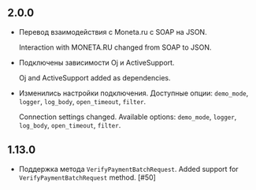 ## 2.0.0

- Перевод взаимодействия с Moneta.ru с SOAP на JSON.
  
  Interaction with MONETA.RU changed from SOAP to JSON.
  
- Подключены зависимости Oj и ActiveSupport.
  
  Oj and ActiveSupport added as dependencies.
  
- Изменились настройки подключения. Доступные опции: `demo_mode`, `logger`, `log_body`, `open_timeout`, `filter`.
  
  Connection settings changed. Available options: `demo_mode`, `logger`, `log_body`, `open_timeout`, `filter`.

## 1.13.0

- Поддержка метода `VerifyPaymentBatchRequest`. Added support for `VerifyPaymentBatchRequest` method. [#50]
